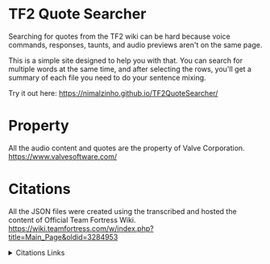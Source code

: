 # TF2 Quote Searcher
Searching for quotes from the TF2 wiki can be hard because voice commands, responses, taunts, and audio previews aren't on the same page.

This is a simple site designed to help you with that. You can search for multiple words at the same time, and after selecting the rows, you'll get a summary of each file you need to do your sentence mixing.

Try it out here: 
https://nimalzinho.github.io/TF2QuoteSearcher/

# Property
All the audio content and quotes are the property of Valve Corporation. 
https://www.valvesoftware.com/

# Citations
All the JSON files were created using the transcribed and hosted the content of Official Team Fortress Wiki.
https://wiki.teamfortress.com/w/index.php?title=Main_Page&oldid=3284953

<details close>
<summary>Citations Links</summary>

* "Scout responses." Team Fortress Wiki, . 15 Jan 2023, 18:42 UTC. 28 Feb 2023, 16:34 https://wiki.teamfortress.com/w/index.php?title=Scout_responses&oldid=3354962 
* "Scout voice commands." Team Fortress Wiki, . 24 Nov 2022, 18:51 UTC. 28 Feb 2023, 16:35 https://wiki.teamfortress.com/w/index.php?title=Scout_voice_commands&oldid=3314266 
* "Scout taunts." Team Fortress Wiki, . 19 Feb 2023, 15:11 UTC. 28 Feb 2023, 16:35 https://wiki.teamfortress.com/w/index.php?title=Scout_taunts&oldid=3375896 

* "Soldier responses." Team Fortress Wiki, . 12 Jan 2023, 17:31 UTC. 28 Feb 2023, 16:37 https://wiki.teamfortress.com/w/index.php?title=Soldier_responses&oldid=3353607 
* "Soldier voice commands." Team Fortress Wiki, . 9 Jun 2021, 00:51 UTC. 28 Feb 2023, 16:37 https://wiki.teamfortress.com/w/index.php?title=Soldier_voice_commands&oldid=2986925 
* "Soldier taunts." Team Fortress Wiki, . 19 Feb 2023, 15:13 UTC. 28 Feb 2023, 16:37 https://wiki.teamfortress.com/w/index.php?title=Soldier_taunts&oldid=3375897 

* "Pyro responses." Team Fortress Wiki, . 26 Jan 2023, 04:10 UTC. 28 Feb 2023, 16:39 https://wiki.teamfortress.com/w/index.php?title=Pyro_responses&oldid=3359309 
* "Pyro voice commands." Team Fortress Wiki, . 18 Mar 2021, 01:01 UTC. 28 Feb 2023, 16:39 https://wiki.teamfortress.com/w/index.php?title=Pyro_voice_commands&oldid=2951789 
* "Pyro taunts." Team Fortress Wiki, . 18 Feb 2023, 13:29 UTC. 28 Feb 2023, 16:39 https://wiki.teamfortress.com/w/index.php?title=Pyro_taunts&oldid=3375472 

* "Demoman responses." Team Fortress Wiki, . 12 Jan 2023, 19:54 UTC. 28 Feb 2023, 16:41 https://wiki.teamfortress.com/w/index.php?title=Demoman_responses&oldid=3353634 
* "Demoman voice commands." Team Fortress Wiki, . 17 Dec 2022, 17:18 UTC. 28 Feb 2023, 16:41 https://wiki.teamfortress.com/w/index.php?title=Demoman_voice_commands&oldid=3335424 
* "Demoman taunts." Team Fortress Wiki, . 19 Feb 2023, 15:13 UTC. 28 Feb 2023, 16:41 https://wiki.teamfortress.com/w/index.php?title=Demoman_taunts&oldid=3375898 

* "Heavy responses." Team Fortress Wiki, . 12 Jan 2023, 17:00 UTC. 28 Feb 2023, 16:42 https://wiki.teamfortress.com/w/index.php?title=Heavy_responses&oldid=3353591 
* "Heavy voice commands." Team Fortress Wiki, . 1 Jun 2021, 20:55 UTC. 28 Feb 2023, 16:42 https://wiki.teamfortress.com/w/index.php?title=Heavy_voice_commands&oldid=2982523 
* "Heavy taunts." Team Fortress Wiki, . 19 Feb 2023, 15:14 UTC. 28 Feb 2023, 16:42 https://wiki.teamfortress.com/w/index.php?title=Heavy_taunts&oldid=3375899 

* "Engineer responses." Team Fortress Wiki, . 13 Feb 2023, 17:12 UTC. 28 Feb 2023, 16:43 https://wiki.teamfortress.com/w/index.php?title=Engineer_responses&oldid=3371168 
* "Engineer voice commands." Team Fortress Wiki, . 15 Sep 2022, 23:15 UTC. 28 Feb 2023, 16:43 https://wiki.teamfortress.com/w/index.php?title=Engineer_voice_commands&oldid=3258187 
* "Engineer taunts." Team Fortress Wiki, . 19 Feb 2023, 15:14 UTC. 28 Feb 2023, 16:44 https://wiki.teamfortress.com/w/index.php?title=Engineer_taunts&oldid=3375900 

* "Medic responses." Team Fortress Wiki, . 24 Feb 2023, 17:45 UTC. 28 Feb 2023, 16:45 https://wiki.teamfortress.com/w/index.php?title=Medic_responses&oldid=3379636 
* "Medic voice commands." Team Fortress Wiki, . 16 Aug 2022, 06:34 UTC. 28 Feb 2023, 16:45 https://wiki.teamfortress.com/w/index.php?title=Medic_voice_commands&oldid=3239985
* "Medic taunts." Team Fortress Wiki, . 19 Feb 2023, 15:15 UTC. 28 Feb 2023, 16:45 https://wiki.teamfortress.com/w/index.php?title=Medic_taunts&oldid=3375901 

* "Sniper responses." Team Fortress Wiki, . 12 Jan 2023, 20:47 UTC. 28 Feb 2023, 16:46 https://wiki.teamfortress.com/w/index.php?title=Sniper_responses&oldid=3353652
* "Sniper voice commands." Team Fortress Wiki, . 8 Jul 2020, 04:36 UTC. 28 Feb 2023, 16:46 https://wiki.teamfortress.com/w/index.php?title=Sniper_voice_commands&oldid=2790178
* "Sniper taunts." Team Fortress Wiki, . 19 Feb 2023, 15:16 UTC. 28 Feb 2023, 16:46 https://wiki.teamfortress.com/w/index.php?title=Sniper_taunts&oldid=3375902 

* "Spy responses." Team Fortress Wiki, . 15 Feb 2023, 12:07 UTC. 28 Feb 2023, 16:47 https://wiki.teamfortress.com/w/index.php?title=Spy_responses&oldid=3371968 
* "Spy voice commands." Team Fortress Wiki, . 22 Nov 2019, 08:22 UTC. 28 Feb 2023, 16:47 https://wiki.teamfortress.com/w/index.php?title=Spy_voice_commands&oldid=2486569 
* "Spy taunts." Team Fortress Wiki, . 5 Feb 2023, 16:52 UTC. 28 Feb 2023, 16:47 https://wiki.teamfortress.com/w/index.php?title=Spy_taunts&oldid=3365544 

</details>
